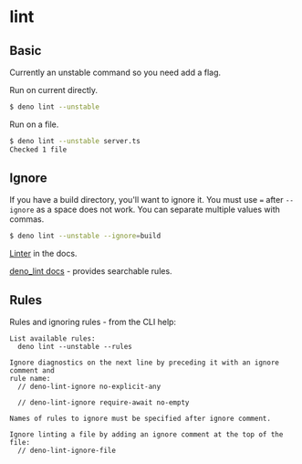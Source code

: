 # lint

## Basic

Currently an unstable command so you need add a flag.

Run on current directly.

```sh
$ deno lint --unstable
```

Run on a file.

```sh
$ deno lint --unstable server.ts
Checked 1 file
```


## Ignore

If you have a build directory, you'll want to ignore it. You must use `=` after `--ignore` as a space does not work. You can separate multiple values with commas.

```sh
$ deno lint --unstable --ignore=build
```

[Linter](https://deno.land/manual/tools/linter) in the docs.

[deno_lint docs](https://lint.deno.land/) - provides searchable rules.


## Rules

Rules and ignoring rules - from the CLI help:

```
List available rules:
  deno lint --unstable --rules
```

```
Ignore diagnostics on the next line by preceding it with an ignore comment and
rule name:
  // deno-lint-ignore no-explicit-any

  // deno-lint-ignore require-await no-empty

Names of rules to ignore must be specified after ignore comment.

Ignore linting a file by adding an ignore comment at the top of the file:
  // deno-lint-ignore-file
```
